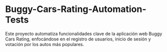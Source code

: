 # Buggy-Cars-Rating-Automation-Tests
Este proyecto automatiza funcionalidades clave de la aplicación web Buggy Cars Rating, enfocándose en el registro de usuarios, inicio de sesión y votación por los autos más populares.

